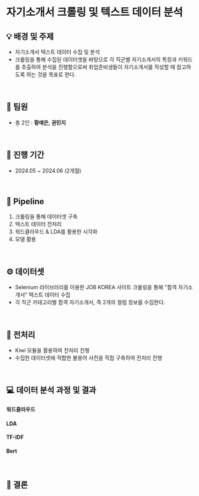 # 자기소개서 크롤링 및 텍스트 데이터 분석

## :bulb: 배경 및 주제
- 자기소개서 텍스트 데이터 수집 및 분석
- 크롤링을 통해 수집된 데이터셋을 바탕으로 각 직군별 자기소개서의 특징과 키워드를 추출하여 분석을 진행함으로써 취업준비생들이 자기소개서를 작성할 때 참고하도록 하는 것을 목표로 한다.
</br>


## 💁 팀원
- 총 2인 : **황예은, 권민지**
</br>


## 📅 진행 기간 
- 2024.05 ~ 2024.06 (2개월)
</br>


## :thought_balloon: Pipeline
1. 크롤링을 통해 데이터셋 구축
2. 텍스트 데이터 전처리
3. 워드클라우드 & LDA를 활용한 시각화
4. 모델 활용
</br>


## ⚙️ 데이터셋
- Selenium 라이브러리를 이용한 JOB KOREA 사이트 크롤링을 통해 "합격 자기소개서" 텍스트 데이터 수집
- 각 직군 카테고리별 합격 자기소개서, 즉 2개의 컬럼 정보를 수집한다.

</br>

  
## 🔎 전처리 
- Kiwi 모듈을 활용하여 전처리 진행
- 수집한 데이터셋에 적합한 불용어 사전을 직접 구축하여 전처리 진행

</br>

## 💻 데이터 분석 과정 및 결과
#### 워드클라우드
#### LDA
#### TF-IDF
#### Bert

</br>
   
## 👏 결론
